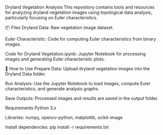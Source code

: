 Dryland Vegetation Analysis
This repository contains tools and resources for analyzing dryland vegetation images using topological data analysis, particularly focusing on Euler characteristics.

📦 Files
Dryland Data: Raw vegetation image dataset.

Euler Characteristic: Code for computing Euler characteristics from binary images.

Code for Dryland Vegetation.ipynb: Jupyter Notebook for processing images and generating Euler characteristic plots.

🚀 How to Use
Prepare Data: Upload dryland vegetation images into the Dryland Data folder.

Run Analysis: Use the Jupyter Notebook to load images, compute Euler characteristics, and generate analysis graphs.

Save Outputs: Processed images and results are saved in the output folder.

Requirements
Python 3.x

Libraries: numpy, opencv-python, matplotlib, scikit-image

Install dependencies:
pip install -r requirements.txt
